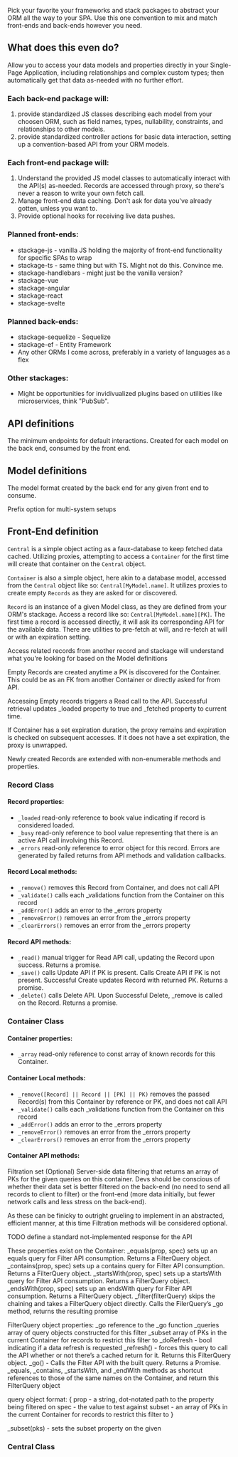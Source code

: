 Pick your favorite your frameworks and stack packages to abstract your ORM all the way to your SPA. Use this one convention to mix and match front-ends and back-ends however you need.  

## What does this even do? 
Allow you to access your data models and properties directly in your Single-Page Application, including relationships and complex custom types; then automatically get that data as-needed with no further effort.

### Each back-end package will: 
1. provide standardized JS classes describing each model from your choosen ORM, such as field names, types, nullability, constraints, and relationships to other models.
2. provide standardized controller actions for basic data interaction, setting up a convention-based API from your ORM models. 

### Each front-end package will:
1. Understand the provided JS model classes to automatically interact with the API(s) as-needed. Records are accessed through proxy, so there's never a reason to write your own fetch call.  
2. Manage front-end data caching. Don't ask for data you've already gotten, unless you want to.
3. Provide optional hooks for receiving live data pushes.

### Planned front-ends: 
- stackage-js - vanilla JS holding the majority of front-end functionality for specific SPAs to wrap
- stackage-ts - same thing but with TS. Might not do this. Convince me.
- stackage-handlebars - might just be the vanilla version?
- stackage-vue
- stackage-angular
- stackage-react
- stackage-svelte

### Planned back-ends: 
- stackage-sequelize - Sequelize
- stackage-ef - Entity Framework
- Any other ORMs I come across, preferably in a variety of languages as a flex

### Other stackages: 
- Might be opportunities for invidivualized plugins based on utilities like microservices, think "PubSub". 


## API definitions
The minimum endpoints for default interactions. Created for each model on the back end, consumed by the front end. 

## Model definitions
The model format created by the back end for any given front end to consume.

Prefix option for multi-system setups


## Front-End definition

`Central` is a simple object acting as a faux-database to keep fetched data cached. Utilizing proxies, attempting to access a `Container` for the first time will create that container on the `Central` object. 

`Container` is also a simple object, here akin to a database model, accessed from the `Central` object like so: `Central[MyModel.name]`. It utilizes proxies to create empty `Records` as they are asked for or discovered. 

`Record` is an instance of a given Model class, as they are defined from your ORM's stackage. Access a record like so: `Central[MyModel.name][PK]`. The first time a record is accessed directly, it will ask its corresponding API for the available data. There are utilities to pre-fetch at will, and re-fetch at will or with an expiration setting. 


Access related records from another record and stackage will understand what you're looking for based on the Model definitions

Empty Records are created anytime a PK is discovered for the Container. This could be as an FK from another Container or directly asked for from API.

Accessing Empty records triggers a Read call to the API. Successful retrieval updates _loaded property to true and _fetched property to current time.

If Container has a set expiration duration, the proxy remains and expiration is checked on subsequent accesses. If it does not have a set expiration, the proxy is unwrapped. 

Newly created Records are extended with non-enumerable methods and properties. 

### Record Class

#### Record properties:
- `_loaded` read-only reference to book value indicating if record is considered loaded.
- `_busy` read-only reference to bool value representing that there is an active API call involving this Record.
- `_errors` read-only reference to error object for this record. Errors are generated by failed returns from API methods and validation callbacks. 

#### Record Local methods:
- `_remove()` removes this Record from Container, and does not call API
- `_validate()` calls each _validations function from the Container on this record
- `_addError()` adds an error to the _errors property
- `_removeError()` removes an error from the _errors property
- `_clearErrors()` removes an error from the _errors property

#### Record API methods:
- `_read()` manual trigger for Read API call, updating the Record upon success. Returns a promise.
- `_save()` calls Update API if PK is present. Calls Create API if PK is not present. Successful Create updates Record with returned PK. Returns a promise.
- `_delete()` calls Delete API. Upon Successful Delete, _remove is called on the Record. Returns a promise. 


### Container Class

#### Container properties: 
- `_array` read-only reference to const array of known records for this Container.




#### Container Local methods:
- `_remove([Record] || Record || [PK] || PK)` removes the passed Record(s) from this Container by reference or PK, and does not call API
- `_validate()` calls each _validations function from the Container on this record
- `_addError()` adds an error to the _errors property
- `_removeError()` removes an error from the _errors property
- `_clearErrors()` removes an error from the _errors property



#### Container API methods:


Filtration set (Optional) 
Server-side data filtering that returns an array of PKs for the given queries on this container. Devs should be conscious of whether their data set is better filtered on the back-end (no need to send all records to client to filter) or the front-end (more data initially, but fewer network calls and less stress on the back-end). 

As these can be finicky to outright grueling to implement in an abstracted, efficient manner, at this time Filtration methods will be considered optional. 

TODO define a standard not-implemented response for the API

These properties exist on the Container:
_equals(prop, spec) sets up an equals query for Filter API consumption. Returns a FilterQuery object. 
_contains(prop, spec) sets up a contains query for Filter API consumption. Returns a FilterQuery object. 
_startsWith(prop, spec) sets up a startsWith query for Filter API consumption. Returns a FilterQuery object. 
_endsWith(prop, spec) sets up an endsWith query for Filter API consumption. Returns a FilterQuery object. 
_filter(filterQuery) skips the chaining and takes a FilterQuery object directly. Calls the FilerQuery’s _go method, returns the resulting promise

FilterQuery object properties: 
_go reference to the _go function
_queries array of query objects constructed for this filter
_subset array of PKs in the current Container for records to restrict this filter to
_doRefresh - bool indicating if a data refresh is requested
_refresh() - forces this query to call the API whether or not there’s a cached return for it. Returns this FilterQuery object.
_go() - Calls the Filter API with the built query. Returns a Promise.
_equals, _contains, _startsWith, and _endWith methods as shortcut references to those of the same names on the Container, and return this FilterQuery object

query object format: {
prop - a string, dot-notated path to the property being filtered on
spec - the value to test against
subset - an array of PKs in the current Container for records to restrict this filter to
}


_subset(pks) - sets the subset property on the given 


### Central Class

